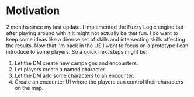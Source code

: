 # Motivation
2 months since my last update. I implemented the Fuzzy Logic engine but after playing around with it
it might not actually be that fun. I do want to keep some ideas like a diverse set of skills and
intersecting skills affecting the results. Now that I'm back in the US I want to focus on a prototype
I can introduce to some players. So a quick next steps might be:

1. Let the DM create new campaigns and encounters.
2. Let players create a named character.
3. Let the DM add some characters to an encounter.
4. Create an encounter UI where the players can control their characters on the map.